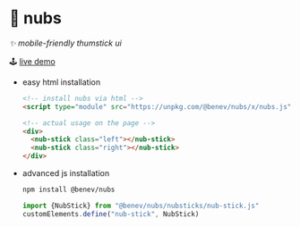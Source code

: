 
🔘 nubs
=======

*✨ mobile-friendly thumstick ui*

🕹️ [live demo](https://nubs.benevolent.games/)

- easy html installation
  ```html
  <!-- install nubs via html -->
  <script type="module" src="https://unpkg.com/@benev/nubs/x/nubs.js"></script>

  <!-- actual usage on the page -->
  <div>
    <nub-stick class="left"></nub-stick>
    <nub-stick class="right"></nub-stick>
  </div>
  ```

- advanced js installation
  ```sh
  npm install @benev/nubs
  ```
  ```js
  import {NubStick} from "@benev/nubs/nubsticks/nub-stick.js"
  customElements.define("nub-stick", NubStick)
  ```
